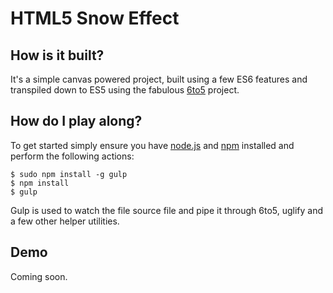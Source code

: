 # HTML5 Snow Effect

## How is it built?

It's a simple canvas powered project, built using a few ES6 features and transpiled down to ES5 using the fabulous [6to5](https://6to5.org/) project.

## How do I play along?

To get started simply ensure you have [node.js](http://nodejs.org/) and [npm](https://www.npmjs.com/) installed and perform the following actions:

    $ sudo npm install -g gulp
    $ npm install
    $ gulp

Gulp is used to watch the file source file and pipe it through 6to5, uglify and a few other helper utilities.

## Demo

Coming soon.
